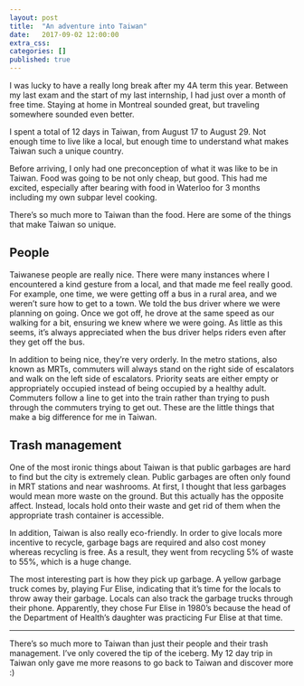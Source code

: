 ```yaml
---
layout: post
title:  "An adventure into Taiwan"
date:   2017-09-02 12:00:00
extra_css:
categories: []
published: true
---
```

I was lucky to have a really long break after my 4A term this year. Between my last exam and the start of my last internship, I had just over a month of free time. Staying at home in Montreal sounded great, but traveling somewhere sounded even better.

I spent a total of 12 days in Taiwan, from August 17 to August 29. Not enough time to live like a local, but enough time to understand what makes Taiwan such a unique country.

Before arriving, I only had one preconception of what it was like to be in Taiwan. Food was going to be not only cheap, but good. This had me excited, especially after bearing with food in Waterloo for 3 months including my own subpar level cooking.

There’s so much more to Taiwan than the food. Here are some of the things that make Taiwan so unique.

## People
Taiwanese people are really nice. There were many instances where I encountered a kind gesture from a local, and that made me feel really good. For example, one time, we were getting off a bus in a rural area, and we weren’t sure how to get to a town. We told the bus driver where we were planning on going. Once we got off, he drove at the same speed as our walking for a bit, ensuring we knew where we were going. As little as this seems, it’s always appreciated when the bus driver helps riders even after they get off the bus.

In addition to being nice, they’re very orderly. In the metro stations, also known as MRTs, commuters will always stand on the right side of escalators and walk on the left side of escalators. Priority seats are either empty or appropriately occupied instead of being occupied by a healthy adult. Commuters follow a line to get into the train rather than trying to push through the commuters trying to get out. These are the little things that make a big difference for me in Taiwan.

## Trash management
One of the most ironic things about Taiwan is that public garbages are hard to find but the city is extremely clean. Public garbages are often only found in MRT stations and near washrooms. At first, I thought that less garbages would mean more waste on the ground. But this actually has the opposite affect. Instead, locals hold onto their waste and get rid of them when the appropriate trash container is accessible.

In addition, Taiwan is also really eco-friendly. In order to give locals more incentive to recycle, garbage bags are required and also cost money whereas recycling is free. As a result, they went from recycling 5% of waste to 55%, which is a huge change.

The most interesting part is how they pick up garbage. A yellow garbage truck comes by, playing Fur Elise, indicating that it’s time for the locals to throw away their garbage. Locals can also track the garbage trucks through their phone. Apparently, they chose Fur Elise in 1980’s because the head of the Department of Health’s daughter was practicing Fur Elise at that time.

---

There’s so much more to Taiwan than just their people and their trash management. I’ve only covered the tip of the iceberg. My 12 day trip in Taiwan only gave me more reasons to go back to Taiwan and discover more :)
